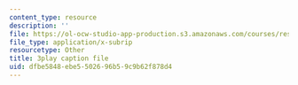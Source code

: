 ```yaml
---
content_type: resource
description: ''
file: https://ol-ocw-studio-app-production.s3.amazonaws.com/courses/res-2-006-girls-who-build-cameras-summer-2016/dfbe5848ebe5502696b59c9b62f878d4_A4IC92HVLLU.vtt
file_type: application/x-subrip
resourcetype: Other
title: 3play caption file
uid: dfbe5848-ebe5-5026-96b5-9c9b62f878d4
---
```

